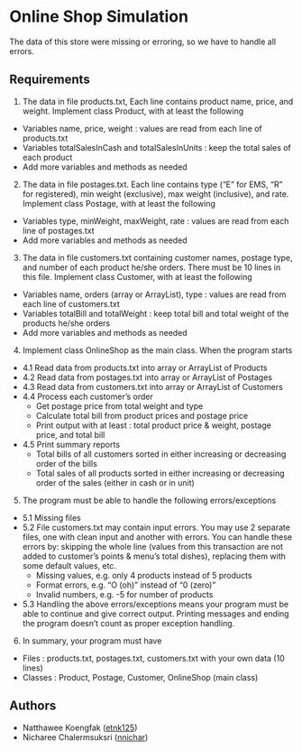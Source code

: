 # Online Shop Simulation

The data of this store were missing or erroring, so we have to handle all errors.

## Requirements

1) The data in file products.txt, Each line contains product name, price, and weight. Implement class Product, with at least the following
- Variables name, price, weight : values are read from each line of products.txt
- Variables totalSalesInCash and totalSalesInUnits : keep the total sales of each product
- Add more variables and methods as needed
2) The data in file postages.txt. Each line contains type (“E” for EMS, “R” for registered), min weight (exclusive), max weight (inclusive), and rate. Implement class Postage, with at least the following
- Variables type, minWeight, maxWeight, rate : values are read from each line of postages.txt
- Add more variables and methods as needed
3) The data in file customers.txt containing customer names, postage type, and number of each product he/she orders. There must be 10 lines in this file. Implement class Customer, with at least the following
- Variables name, orders (array or ArrayList), type : values are read from each line of customers.txt
- Variables totalBill and totalWeight : keep total bill and total weight of the products he/she orders
- Add more variables and methods as needed
4) Implement class OnlineShop as the main class. When the program starts
- 4.1 Read data from products.txt into array or ArrayList of Products
- 4.2 Read data from postages.txt into array or ArrayList of Postages
- 4.3 Read data from customers.txt into array or ArrayList of Customers
- 4.4 Process each customer’s order
  - Get postage price from total weight and type
  - Calculate total bill from product prices and postage price
  - Print output with at least : total product price & weight, postage price, and total bill
- 4.5 Print summary reports
  - Total bills of all customers sorted in either increasing or decreasing order of the bills
  - Total sales of all products sorted in either increasing or decreasing order of the sales (either in cash or in unit)
5) The program must be able to handle the following errors/exceptions
- 5.1 Missing files
- 5.2 File customers.txt may contain input errors. You may use 2 separate files, one with clean input and another with errors. You can handle these errors by: skipping the whole line (values from this transaction are not added to customer’s points & menu’s total dishes), replacing them with some default values, etc.
  - Missing values, e.g. only 4 products instead of 5 products
  - Format errors, e.g. “O (oh)” instead of “0 (zero)”
  - Invalid numbers, e.g. -5 for number of products
- 5.3 Handling the above errors/exceptions means your program must be able to continue and give correct output. Printing messages and ending the program doesn’t count as proper exception handling.
6. In summary, your program must have
- Files : products.txt, postages.txt, customers.txt with your own data (10 lines)
- Classes : Product, Postage, Customer, OnlineShop (main class)

## Authors

- Natthawee Koengfak ([etnk125](https://github.com/etnk125))
- Nicharee Chalermsuksri ([nnichar](https://github.com/nnichar)) 
